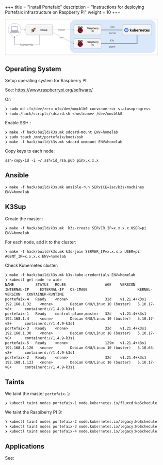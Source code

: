 +++
title = "Install Portefaix"
description = "Instructions for deploying Portefaix infrastructure on Raspberry PI"
weight = 10
+++

<img src="/docs/images/portefaix_homelab_infra.png"
 alt="Portefaix infrastructure"
 class="mt-3 mb-3 border border-info rounded">

<a id="os"/></a>

## Operating System

Setup operating system for Raspberry PI.

See: https://www.raspberrypi.org/software/

Or:

```shell
❯ sudo dd if=/dev/zero of=/dev/mmcblk0 conv=noerror status=progress
❯ sudo./hack/scripts/sdcard.sh <hostname> /dev/mmcblk0
```

Enable SSH :

```shell
❯ make -f hack/build/k3s.mk sdcard-mount ENV=homelab
❯ sudo touch /mnt/portefaix/boot/ssh
❯ make -f hack/build/k3s.mk sdcard-unmount ENV=homelab
```

Copy keys to each node:

```shell
ssh-copy-id -i ~/.ssh/id_rsa.pub pi@x.x.x.x
```

## Ansible

```shell
❯ make -f hack/build/k3s.mk ansible-run SERVICE=iac/k3s/machines ENV=homelab
```

## K3Sup

Create the master :

```shell
❯ make -f hack/build/k3s.mk  k3s-create SERVER_IP=x.x.x.x USER=pi ENV=homelab
```

For each node, add it to the cluster:

```shell
❯ make -f hack/build/k3s.mk k3s-join SERVER_IP=x.x.x.x USER=pi AGENT_IP=x.x.x.x ENV=homelab
```

Check Kubernetes cluster:

```shell
❯ make -f hack/build/k3s.mk k3s-kube-credentials ENV=homelab
❯ kubectl get node -o wide
NAME          STATUS   ROLES                  AGE    VERSION        INTERNAL-IP     EXTERNAL-IP   OS-IMAGE                       KERNEL-VERSION   CONTAINER-RUNTIME
portefaix-4   Ready    <none>                 32d    v1.21.4+k3s1   192.168.1.32    <none>        Debian GNU/Linux 10 (buster)   5.10.17-v8+      containerd://1.4.9-k3s1
portefaix-1   Ready    control-plane,master   32d    v1.21.4+k3s1   192.168.1.4     <none>        Debian GNU/Linux 10 (buster)   5.10.17-v8+      containerd://1.4.9-k3s1
portefaix-3   Ready    <none>                 32d    v1.21.4+k3s1   192.168.1.30    <none>        Debian GNU/Linux 10 (buster)   5.10.17-v8+      containerd://1.4.9-k3s1
portefaix-5   Ready    <none>                 129m   v1.21.4+k3s1   192.168.1.126   <none>        Debian GNU/Linux 10 (buster)   5.10.63-v8+      containerd://1.4.9-k3s1
portefaix-2   Ready    <none>                 32d    v1.21.4+k3s1   192.168.1.123   <none>        Debian GNU/Linux 10 (buster)   5.10.17-v8+      containerd://1.4.9-k3s1
```

## Taints

We taint the master `portefaix-1`:

```shell
❯ kubectl taint nodes portefaix-1 node.kubernetes.io/fluxcd:NoSchedule
```

We taint the Raspiberry PI 3:

```shell
❯ kubectl taint nodes portefaix-2 node.kubernetes.io/legacy:NoSchedule
❯ kubectl taint nodes portefaix-3 node.kubernetes.io/legacy:NoSchedule
❯ kubectl taint nodes portefaix-4 node.kubernetes.io/legacy:NoSchedule
```

## Applications

See: [](development/gitops/)
